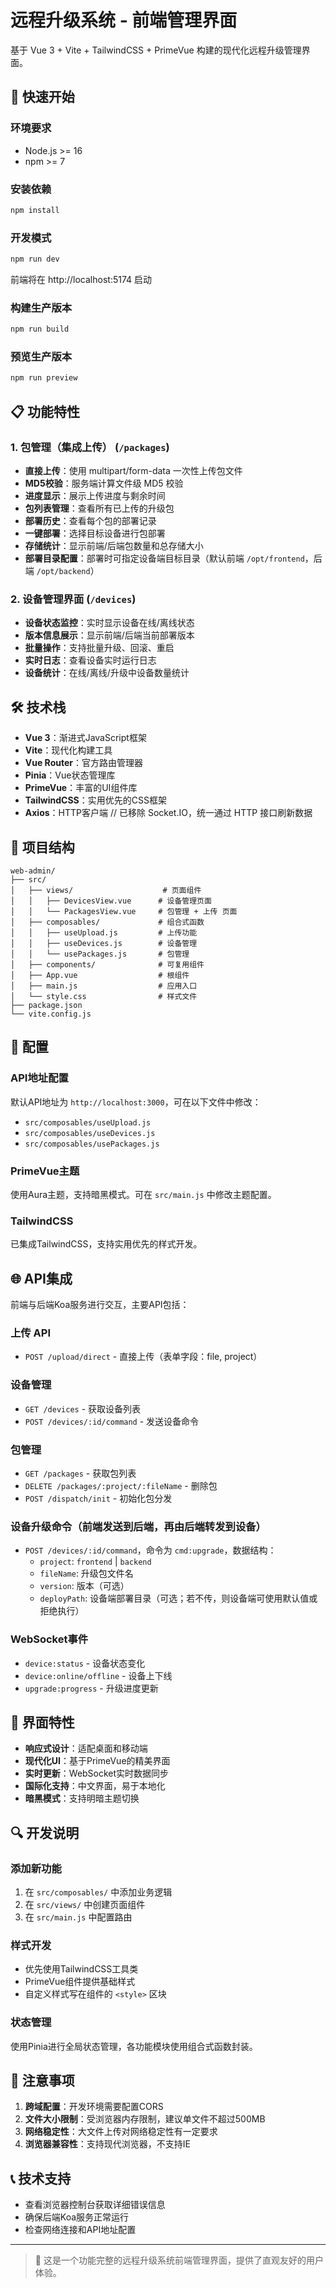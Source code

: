 # 远程升级系统 - 前端管理界面

基于 Vue 3 + Vite + TailwindCSS + PrimeVue 构建的现代化远程升级管理界面。

## 🚀 快速开始

### 环境要求

- Node.js >= 16
- npm >= 7

### 安装依赖

```bash
npm install
```

### 开发模式

```bash
npm run dev
```

前端将在 http://localhost:5174 启动

### 构建生产版本

```bash
npm run build
```

### 预览生产版本

```bash
npm run preview
```

## 📋 功能特性

### 1. 包管理（集成上传） (`/packages`)

- **直接上传**：使用 multipart/form-data 一次性上传包文件
- **MD5校验**：服务端计算文件级 MD5 校验
- **进度显示**：展示上传进度与剩余时间
- **包列表管理**：查看所有已上传的升级包
- **部署历史**：查看每个包的部署记录
- **一键部署**：选择目标设备进行包部署
- **存储统计**：显示前端/后端包数量和总存储大小
- **部署目录配置**：部署时可指定设备端目标目录（默认前端 `/opt/frontend`，后端 `/opt/backend`）

### 2. 设备管理界面 (`/devices`)

- **设备状态监控**：实时显示设备在线/离线状态
- **版本信息展示**：显示前端/后端当前部署版本
- **批量操作**：支持批量升级、回滚、重启
- **实时日志**：查看设备实时运行日志
- **设备统计**：在线/离线/升级中设备数量统计

<!-- 包管理已与上传合并，故删除单独条目 -->

## 🛠 技术栈

- **Vue 3**：渐进式JavaScript框架
- **Vite**：现代化构建工具
- **Vue Router**：官方路由管理器
- **Pinia**：Vue状态管理库
- **PrimeVue**：丰富的UI组件库
- **TailwindCSS**：实用优先的CSS框架
- **Axios**：HTTP客户端
  // 已移除 Socket.IO，统一通过 HTTP 接口刷新数据

## 📁 项目结构

```
web-admin/
├── src/
│   ├── views/                    # 页面组件
│   │   ├── DevicesView.vue      # 设备管理页面
│   │   └── PackagesView.vue     # 包管理 + 上传 页面
│   ├── composables/             # 组合式函数
│   │   ├── useUpload.js         # 上传功能
│   │   ├── useDevices.js        # 设备管理
│   │   └── usePackages.js       # 包管理
│   ├── components/              # 可复用组件
│   ├── App.vue                  # 根组件
│   ├── main.js                  # 应用入口
│   └── style.css                # 样式文件
├── package.json
└── vite.config.js
```

## 🔧 配置

### API地址配置

默认API地址为 `http://localhost:3000`，可在以下文件中修改：

- `src/composables/useUpload.js`
- `src/composables/useDevices.js`
- `src/composables/usePackages.js`

### PrimeVue主题

使用Aura主题，支持暗黑模式。可在 `src/main.js` 中修改主题配置。

### TailwindCSS

已集成TailwindCSS，支持实用优先的样式开发。

## 🌐 API集成

前端与后端Koa服务进行交互，主要API包括：

### 上传 API

- `POST /upload/direct` - 直接上传（表单字段：file, project）

### 设备管理

- `GET /devices` - 获取设备列表
- `POST /devices/:id/command` - 发送设备命令

### 包管理

- `GET /packages` - 获取包列表
- `DELETE /packages/:project/:fileName` - 删除包
- `POST /dispatch/init` - 初始化包分发

### 设备升级命令（前端发送到后端，再由后端转发到设备）

- `POST /devices/:id/command`，命令为 `cmd:upgrade`，数据结构：
  - `project`: `frontend` | `backend`
  - `fileName`: 升级包文件名
  - `version`: 版本（可选）
  - `deployPath`: 设备端部署目录（可选；若不传，则设备端可使用默认值或拒绝执行）

### WebSocket事件

- `device:status` - 设备状态变化
- `device:online/offline` - 设备上下线
- `upgrade:progress` - 升级进度更新

## 🎨 界面特性

- **响应式设计**：适配桌面和移动端
- **现代化UI**：基于PrimeVue的精美界面
- **实时更新**：WebSocket实时数据同步
- **国际化支持**：中文界面，易于本地化
- **暗黑模式**：支持明暗主题切换

## 🔍 开发说明

### 添加新功能

1. 在 `src/composables/` 中添加业务逻辑
2. 在 `src/views/` 中创建页面组件
3. 在 `src/main.js` 中配置路由

### 样式开发

- 优先使用TailwindCSS工具类
- PrimeVue组件提供基础样式
- 自定义样式写在组件的 `<style>` 区块

### 状态管理

使用Pinia进行全局状态管理，各功能模块使用组合式函数封装。

## 🚨 注意事项

1. **跨域配置**：开发环境需要配置CORS
2. **文件大小限制**：受浏览器内存限制，建议单文件不超过500MB
3. **网络稳定性**：大文件上传对网络稳定性有一定要求
4. **浏览器兼容性**：支持现代浏览器，不支持IE

## 📞 技术支持

- 查看浏览器控制台获取详细错误信息
- 确保后端Koa服务正常运行
- 检查网络连接和API地址配置

---

> 🎯 这是一个功能完整的远程升级系统前端管理界面，提供了直观友好的用户体验。
